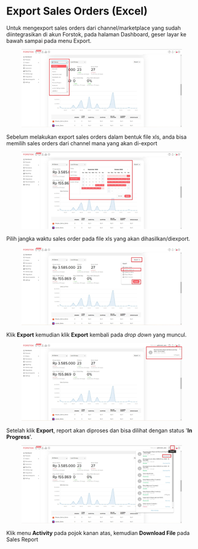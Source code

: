 # Export Sales Orders (Excel)

Untuk mengexport sales orders dari channel/marketplace yang sudah diintegrasikan di akun Forstok, pada halaman Dashboard, geser layar ke bawah sampai pada menu Export.

<figure><img src="../../.gitbook/assets/Screenshot 2022-10-21 124611.jpg" alt=""><figcaption></figcaption></figure>

Sebelum melakukan export sales orders dalam bentuk file xls, anda bisa memilih sales orders dari channel mana yang akan di-export

<figure><img src="../../.gitbook/assets/Screenshot 2022-10-21 124701.jpg" alt=""><figcaption></figcaption></figure>

&#x20;Pilih jangka waktu sales order pada file xls yang akan dihasilkan/diexport.

<figure><img src="../../.gitbook/assets/Screenshot 2022-10-21 123823.jpg" alt=""><figcaption></figcaption></figure>

Klik **Export** kemudian klik **Export** kembali pada _drop down_ yang muncul.

<figure><img src="../../.gitbook/assets/Screenshot 2022-10-21 124016.jpg" alt=""><figcaption></figcaption></figure>

Setelah klik **Export**, report akan diproses dan bisa dilihat dengan status '**In Progress**'.

<figure><img src="../../.gitbook/assets/Screenshot 2022-10-21 124224.jpg" alt=""><figcaption></figcaption></figure>

Klik menu **Activity** pada pojok kanan atas, kemudian **Download File** pada Sales Report
